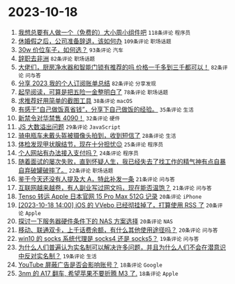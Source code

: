 # 2023-10-18

1. [我想总要有人做一个（免费的）大小周小组件吧](https://www.v2ex.com/t/982992) `118条评论` `程序员`
1. [休婚假之后，公司准备辞退，该如何办](https://www.v2ex.com/t/982998) `109条评论` `职场话题`
1. [30w 价位车子，如何选？](https://www.v2ex.com/t/983038) `93条评论` `汽车`
1. [辞职去非洲](https://www.v2ex.com/t/982968) `82条评论` `职场话题`
1. [大佬们，厨房净水器和智能门锁有推荐的吗 价格一千多到三千都可以！](https://www.v2ex.com/t/982974) `82条评论` `问与答`
1. [分享 2023 我的个人订阅账单总结](https://www.v2ex.com/t/982981) `82条评论` `分享发现`
1. [起早阅读，可算是把五险一金整明白了](https://www.v2ex.com/t/982993) `78条评论` `职场话题`
1. [求推荐好用简单的截图工具](https://www.v2ex.com/t/983168) `38条评论` `macOS`
1. [有感于“自己做饭真省钱”，分享下自己做饭的经验。](https://www.v2ex.com/t/983121) `35条评论` `生活`
1. [新禁令对华禁售 4090！](https://www.v2ex.com/t/983130) `32条评论` `硬件`
1. [JS 大数溢出问题](https://www.v2ex.com/t/983013) `29条评论` `JavaScript`
1. [骑电瓶车未戴头盔被摄像头拍到，收到短信了](https://www.v2ex.com/t/983079) `28条评论` `生活`
1. [体检发现甲状腺结节，现在十分担忧😔](https://www.v2ex.com/t/983089) `25条评论` `程序员`
1. [个人网站有办法接入支付吗？](https://www.v2ex.com/t/982964) `24条评论` `程序员`
1. [随着面试的屡次失败，直到怀疑人生，我已经失去了找工作的精气神有点自暴自弃破罐破摔了。](https://www.v2ex.com/t/983073) `22条评论` `职场话题`
1. [鉴于今天还没有人提及大 A，特此补发一条](https://www.v2ex.com/t/983169) `21条评论` `问与答`
1. [互联网越来越卷，有人副业写过网文吗，现在能否温饱？](https://www.v2ex.com/t/983010) `21条评论` `问与答`
1. [Tenso 转运 Apple 日本官网 15 Pro Max 512G 记录](https://www.v2ex.com/t/983176) `20条评论` `iPhone`
1. [[2023-10-18 14:00] iOS 的 VVebo 已经彻挂掉了，打算使用 RSS 了](https://www.v2ex.com/t/983141) `20条评论` `Apple`
1. [探讨一下服务器硬件条件下的 NAS 方案选择](https://www.v2ex.com/t/983078) `20条评论` `NAS`
1. [移动、联通双卡，上千话费余额，有什么其他使用途径吗？](https://www.v2ex.com/t/982971) `20条评论` `问与答`
1. [win10 的 socks 系统代理是 socks4 还是 socks5？](https://www.v2ex.com/t/983080) `19条评论` `问与答`
1. [为什么人们普遍认为实名制可以解决许多问题，并且为什么人们不会在潜意识中反对实名制？](https://www.v2ex.com/t/983023) `19条评论` `生活`
1. [YouTube 屏蔽广告是否会影响账号？](https://www.v2ex.com/t/983068) `18条评论` `Google`
1. [3nm 的 A17 翻车, 希望苹果不要折腾 M3 了.](https://www.v2ex.com/t/983021) `18条评论` `Apple`
